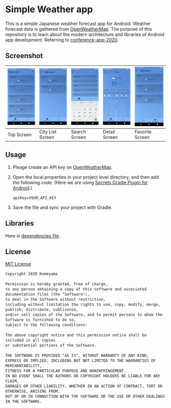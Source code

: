 # Simple Weather app
This is a simple Japanese weather forecast app for Android. 
Weather forecast data is gathered from [OpenWeatherMap](https://openweathermap.org/).
The purpose of this repository is to learn about the modern architecture and libraries of Android app development. 
Referring to [conference-app-2020](https://github.com/DroidKaigi/conference-app-2020).

## Screenshot
|<img src="https://github.com/Komeyama/simple-weather-forecast/blob/master/art/screenshot/top.png" width="180">|<img src="https://github.com/Komeyama/simple-weather-forecast/blob/master/art/screenshot/cities.png" width="180">|<img src="https://github.com/Komeyama/simple-weather-forecast/blob/master/art/screenshot/search.png" width="180">|<img src="https://github.com/Komeyama/simple-weather-forecast/blob/master/art/screenshot/detail.png" width="180">|<img src="https://github.com/Komeyama/simple-weather-forecast/blob/master/art/screenshot/favorite.png" width="180">|
|---|---|---|---|---|
|Top Screen|City List Screen|Search Screen|Detail Screen|Favorite Screen|

## Usage
1. Pleage create an API key on [OpenWeatherMap](https://openweathermap.org/api).
1. Open the local.properties in your project level directory, and then add the following code. (Here we are using [Secrets Gradle Plugin for Android](https://github.com/google/secrets-gradle-plugin).)

    ```local.properties
    apiKey=YOUR_API_KEY
    ```
    
1. Save the file and sync your project with Gradle.

## Libraries
Here is [dependencies file](https://github.com/Komeyama/simple-weather-forecast/blob/master/buildSrc/src/main/java/dependencies/Dep.kt).

## License
[MIT License](https://github.com/Komeyama/simple-weather-forecast/edit/master/LICENSE.txt)
<pre><code>Copyright 2020 Komeyama

Permission is hereby granted, free of charge, 
to any person obtaining a copy of this software and associated documentation files (the "Software"), 
to deal in the Software without restriction, 
including without limitation the rights to use, copy, modify, merge, publish, distribute, sublicense, 
and/or sell copies of the Software, and to permit persons to whom the Software is furnished to do so, 
subject to the following conditions:

The above copyright notice and this permission notice shall be included in all copies 
or substantial portions of the Software.

THE SOFTWARE IS PROVIDED "AS IS", WITHOUT WARRANTY OF ANY KIND, 
EXPRESS OR IMPLIED, INCLUDING BUT NOT LIMITED TO THE WARRANTIES OF MERCHANTABILITY, 
FITNESS FOR A PARTICULAR PURPOSE AND NONINFRINGEMENT. 
IN NO EVENT SHALL THE AUTHORS OR COPYRIGHT HOLDERS BE LIABLE FOR ANY CLAIM, 
DAMAGES OR OTHER LIABILITY, WHETHER IN AN ACTION OF CONTRACT, TORT OR OTHERWISE, ARISING FROM, 
OUT OF OR IN CONNECTION WITH THE SOFTWARE OR THE USE OR OTHER DEALINGS IN THE SOFTWARE.
</code></pre>
